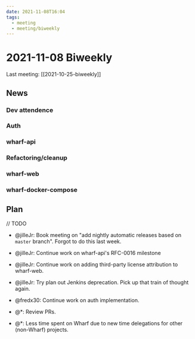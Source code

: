 ```yaml
---
date: 2021-11-08T16:04
tags: 
  - meeting
  - meeting/biweekly
---
```


# 2021-11-08 Biweekly

Last meeting: [[2021-10-25-biweekly]]

## News

### Dev attendence


### Auth


### wharf-api


### Refactoring/cleanup

### wharf-web


### wharf-docker-compose


## Plan

// TODO

- @jilleJr: Book meeting on "add nightly automatic releases based on `master`
  branch". Forgot to do this last week.

- @jilleJr: Continue work on wharf-api's RFC-0016 milestone

- @jilleJr: Continue work on adding third-party license attribution to wharf-web.

- @jilleJr: Try plan out Jenkins deprecation. Pick up that train of thought again.

- @fredx30: Continue work on auth implementation.

- @\*: Review PRs.

- @\*: Less time spent on Wharf due to new time delegations for other
  (non-Wharf) projects.
